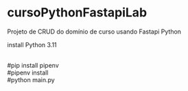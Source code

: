 # cursoPythonFastapiLab
Projeto de CRUD do domínio de curso usando Fastapi Python

install Python 3.11<br /><br />



#pip install pipenv <br />
#pipenv install <br />
#python main.py <br />
